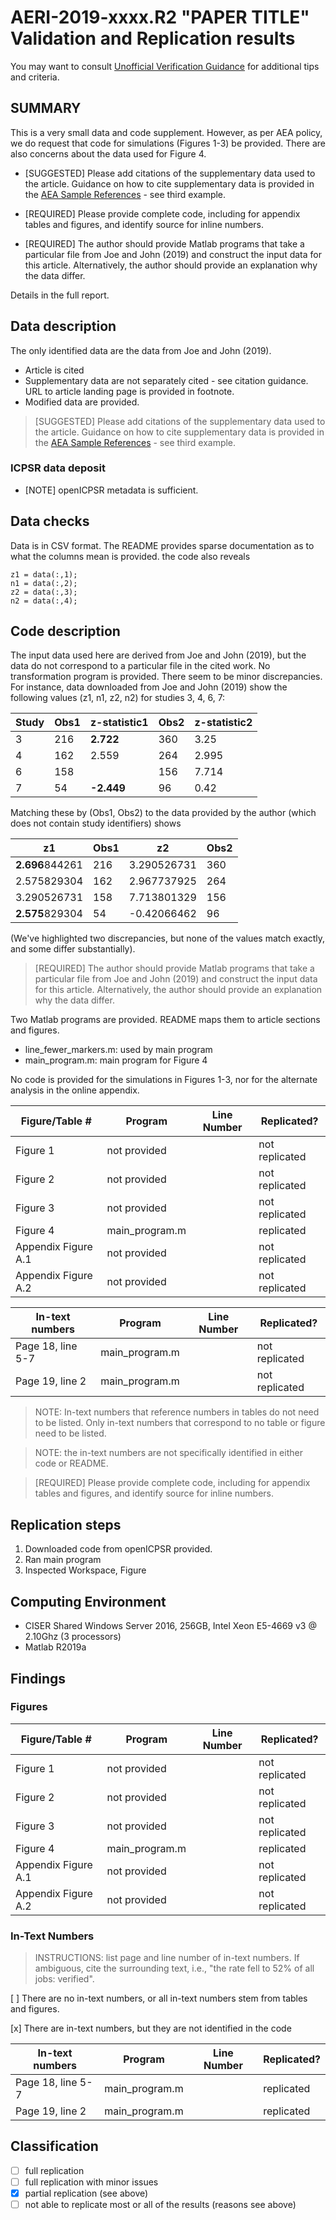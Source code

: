 # AERI-2019-xxxx.R2 "PAPER TITLE" Validation and Replication results

You may want to consult [Unofficial Verification Guidance](https://social-science-data-editors.github.io/guidance/Verification_guidance.html) for additional tips and criteria.

SUMMARY
-------
This is a very small data and code supplement. However, as per AEA policy, we do request that code for simulations (Figures 1-3) be provided. There are also concerns about the data used for Figure 4.

- [SUGGESTED] Please add  citations of the supplementary data used to the article. Guidance on how to cite supplementary data is provided in the [AEA Sample References](https://www.aeaweb.org/journals/policies/sample-references) - see third example.

- [REQUIRED] Please provide complete code, including for appendix tables and figures, and identify source for inline numbers.

- [REQUIRED] The author should provide Matlab programs that take a particular file from Joe and John (2019) and construct the input data for this article. Alternatively, the author should provide an explanation why the data differ.

Details in the full report.

Data description
----------------

The only identified data are the data from Joe and John (2019).
- Article is cited
- Supplementary data are not separately cited - see citation guidance. URL to article landing page is provided in footnote.
- Modified data are provided.

> [SUGGESTED] Please add  citations of the supplementary data used to the article. Guidance on how to cite supplementary data is provided in the [AEA Sample References](https://www.aeaweb.org/journals/policies/sample-references) - see third example.



### ICPSR data deposit


- [NOTE] openICPSR metadata is sufficient.



Data checks
-----------
Data is in CSV format. The README provides sparse  documentation as to what the columns mean is provided. the code also reveals

```
z1 = data(:,1);
n1 = data(:,2);
z2 = data(:,3);
n2 = data(:,4);
```

Code description
----------------
The input data used here are derived from Joe and John (2019), but the data do not correspond to a particular file in the cited work. No transformation program is provided. There seem to be minor discrepancies. For instance, data downloaded from Joe and John (2019) show the following values (z1, n1, z2, n2) for studies 3, 4, 6, 7:

| Study | Obs1 | z-statistic1 | Obs2 | z-statistic2 |
|-------|------|--------------|------|--------------|
| 3     | 216  | **2.722**    | 360  | 3.25         |
| 4     | 162  | 2.559        | 264  | 2.995        |
| 6     | 158  |              | 156  | 7.714        |
| 7     | 54   | **-2.449**       | 96   | 0.42         |

Matching these by (Obs1, Obs2) to the data provided by the author (which does not contain study identifiers) shows

| z1          | Obs1| z2           | Obs2|
|-------------|-----|--------------|-----|
| **2.696**844261 | 216 | 3.290526731  | 360 |
| 2.575829304 | 162 | 2.967737925  | 264 |
| 3.290526731 | 158 | 7.713801329  | 156 |
| **2.575**829304 | 54  | -0.42066462  | 96  |

(We've highlighted two discrepancies, but none of the values match exactly, and some differ substantially).

> [REQUIRED] The author should provide Matlab programs that take a particular file from Joe and John (2019) and construct the input data for this article. Alternatively, the author should provide an explanation why the data differ.

Two Matlab programs are provided. README maps them to article sections and figures.

- line_fewer_markers.m: used by main program
- main_program.m: main program for Figure 4

No code is provided for the simulations in Figures 1-3, nor for the alternate analysis in the online appendix.

| Figure/Table #      | Program            | Line Number | Replicated?    |
|---------------------|--------------------|-------------|----------------|
| Figure 1            | not provided       |             | not replicated |
| Figure 2            | not provided       |             | not replicated |
| Figure 3            | not provided       |             | not replicated |
| Figure 4            | main_program.m |             | replicated     |
| Appendix Figure A.1 | not provided       |             | not replicated |
| Appendix Figure A.2 | not provided       |             | not replicated |

| In-text numbers     | Program            | Line Number | Replicated?    |
|---------------------|--------------------|-------------|----------------|
| Page 18, line 5-7   | main_program.m |             | not replicated |
| Page 19, line 2     | main_program.m |             | not replicated |

> NOTE: In-text numbers that reference numbers in tables do not need to be listed. Only in-text numbers that correspond to no table or figure need to be listed.

> NOTE: the in-text numbers are not specifically identified in either code or README.

> [REQUIRED] Please provide complete code, including for appendix tables and figures, and identify source for inline numbers.


Replication steps
-----------------

1. Downloaded code from openICPSR provided.
2. Ran main program
5. Inspected Workspace, Figure

Computing Environment
---------------------

- CISER Shared Windows Server 2016, 256GB, Intel Xeon E5-4669 v3 @ 2.10Ghz (3 processors)
- Matlab R2019a

Findings
--------

### Figures


| Figure/Table #      | Program            | Line Number | Replicated?    |
|---------------------|--------------------|-------------|----------------|
| Figure 1            | not provided       |             | not replicated |
| Figure 2            | not provided       |             | not replicated |
| Figure 3            | not provided       |             | not replicated |
| Figure 4            | main_program.m |             | replicated     |
| Appendix Figure A.1 | not provided       |             | not replicated |
| Appendix Figure A.2 | not provided       |             | not replicated |


### In-Text Numbers
> INSTRUCTIONS: list page and line number of in-text numbers. If ambiguous, cite the surrounding text, i.e., "the rate fell to 52% of all jobs: verified".

[ ] There are no in-text numbers, or all in-text numbers stem from tables and figures.

[x] There are in-text numbers, but they are not identified in the code

| In-text numbers     | Program            | Line Number | Replicated?    |
|---------------------|--------------------|-------------|----------------|
| Page 18, line 5-7   | main_program.m |             |  replicated    |
| Page 19, line 2     | main_program.m |             |  replicated    |


Classification
--------------


- [ ] full replication
- [ ] full replication with minor issues
- [x] partial replication (see above)
- [ ] not able to replicate most or all of the results (reasons see above)
